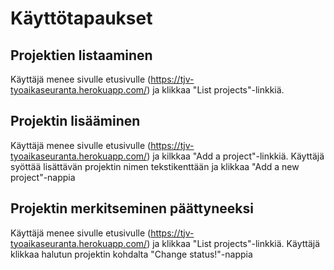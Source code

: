 # Käyttötapaukset

## Projektien listaaminen

Käyttäjä menee sivulle etusivulle (https://tjv-tyoaikaseuranta.herokuapp.com/) ja klikkaa "List projects"-linkkiä.

## Projektin lisääminen

Käyttäjä menee sivulle etusivulle (https://tjv-tyoaikaseuranta.herokuapp.com/) ja kilkkaa "Add a project"-linkkiä.
Käyttäjä syöttää lisättävän projektin nimen tekstikenttään ja klikkaa "Add a new project"-nappia

## Projektin merkitseminen päättyneeksi

Käyttäjä menee sivulle etusivulle (https://tjv-tyoaikaseuranta.herokuapp.com/) ja klikkaa "List projects"-linkkiä.
Käyttäjä klikkaa halutun projektin kohdalta "Change status!"-nappia
